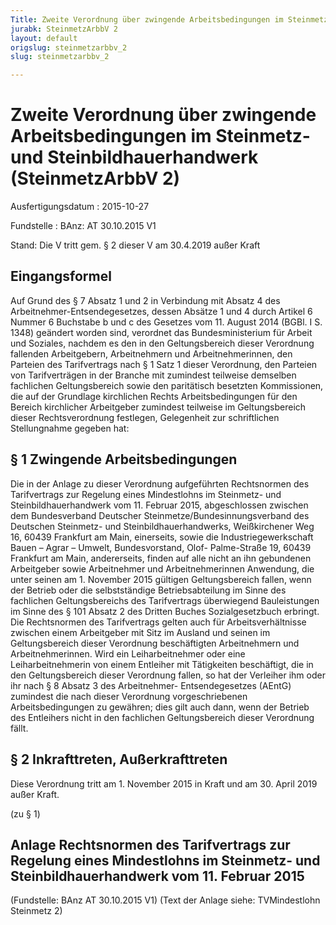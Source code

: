 ```yaml
---
Title: Zweite Verordnung über zwingende Arbeitsbedingungen im Steinmetz- und Steinbildhauerhandwerk
jurabk: SteinmetzArbbV 2
layout: default
origslug: steinmetzarbbv_2
slug: steinmetzarbbv_2

---
```


# Zweite Verordnung über zwingende Arbeitsbedingungen im Steinmetz- und Steinbildhauerhandwerk (SteinmetzArbbV 2)

Ausfertigungsdatum
:   2015-10-27

Fundstelle
:   BAnz: AT 30.10.2015 V1

Stand: Die V tritt gem. § 2 dieser V am 30.4.2019 außer Kraft

## Eingangsformel

Auf Grund des § 7 Absatz 1 und 2 in Verbindung mit Absatz 4 des
Arbeitnehmer-Entsendegesetzes, dessen Absätze 1 und 4 durch Artikel 6
Nummer 6 Buchstabe b und c des Gesetzes vom 11. August 2014 (BGBl. I
S. 1348) geändert worden sind, verordnet das Bundesministerium für
Arbeit und Soziales, nachdem es den in den Geltungsbereich dieser
Verordnung fallenden Arbeitgebern, Arbeitnehmern und
Arbeitnehmerinnen, den Parteien des Tarifvertrags nach § 1 Satz 1
dieser Verordnung, den Parteien von Tarifverträgen in der Branche mit
zumindest teilweise demselben fachlichen Geltungsbereich sowie den
paritätisch besetzten Kommissionen, die auf der Grundlage kirchlichen
Rechts Arbeitsbedingungen für den Bereich kirchlicher Arbeitgeber
zumindest teilweise im Geltungsbereich dieser Rechtsverordnung
festlegen, Gelegenheit zur schriftlichen Stellungnahme gegeben hat:


## § 1 Zwingende Arbeitsbedingungen

Die in der Anlage zu dieser Verordnung aufgeführten Rechtsnormen des
Tarifvertrags zur Regelung eines Mindestlohns im Steinmetz- und
Steinbildhauerhandwerk vom 11. Februar 2015, abgeschlossen zwischen
dem Bundesverband Deutscher Steinmetze/Bundesinnungsverband des
Deutschen Steinmetz- und Steinbildhauerhandwerks, Weißkirchener Weg
16, 60439 Frankfurt am Main, einerseits, sowie die
Industriegewerkschaft Bauen – Agrar – Umwelt, Bundesvorstand, Olof-
Palme-Straße 19, 60439 Frankfurt am Main, andererseits, finden auf
alle nicht an ihn gebundenen Arbeitgeber sowie Arbeitnehmer und
Arbeitnehmerinnen Anwendung, die unter seinen am 1. November 2015
gültigen Geltungsbereich fallen, wenn der Betrieb oder die
selbstständige Betriebsabteilung im Sinne des fachlichen
Geltungsbereichs des Tarifvertrags überwiegend Bauleistungen im Sinne
des § 101 Absatz 2 des Dritten Buches Sozialgesetzbuch erbringt. Die
Rechtsnormen des Tarifvertrags gelten auch für Arbeitsverhältnisse
zwischen einem Arbeitgeber mit Sitz im Ausland und seinen im
Geltungsbereich dieser Verordnung beschäftigten Arbeitnehmern und
Arbeitnehmerinnen. Wird ein Leiharbeitnehmer oder eine
Leiharbeitnehmerin von einem Entleiher mit Tätigkeiten beschäftigt,
die in den Geltungsbereich dieser Verordnung fallen, so hat der
Verleiher ihm oder ihr nach § 8 Absatz 3 des Arbeitnehmer-
Entsendegesetzes (AEntG) zumindest die nach dieser Verordnung
vorgeschriebenen Arbeitsbedingungen zu gewähren; dies gilt auch dann,
wenn der Betrieb des Entleihers nicht in den fachlichen
Geltungsbereich dieser Verordnung fällt.


## § 2 Inkrafttreten, Außerkrafttreten

Diese Verordnung tritt am 1. November 2015 in Kraft und am 30. April
2019 außer Kraft.

(zu § 1)

## Anlage Rechtsnormen des Tarifvertrags zur Regelung eines Mindestlohns im Steinmetz- und Steinbildhauerhandwerk vom 11. Februar 2015


(Fundstelle: BAnz AT 30.10.2015 V1)
(Text der Anlage siehe: TVMindestlohn Steinmetz 2)

